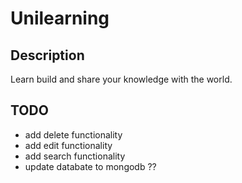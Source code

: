 # Unilearning

## Description

Learn build and share your knowledge with the world.

## TODO
- add delete functionality
- add edit functionality
- add search functionality
- update databate to mongodb ??
